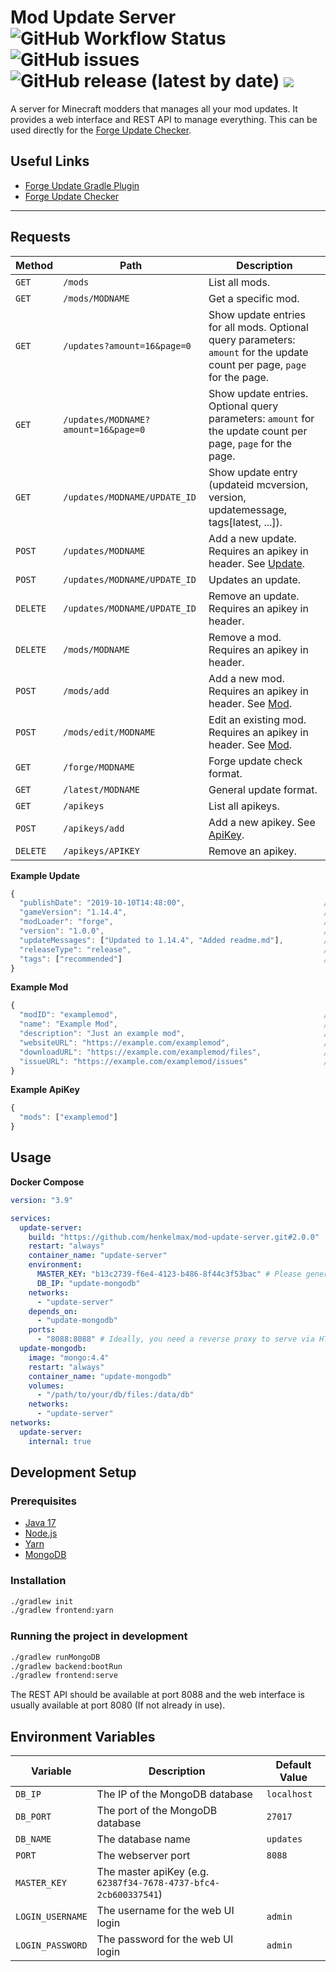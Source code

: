 # Mod Update Server ![GitHub Workflow Status](https://img.shields.io/github/workflow/status/henkelmax/mod-update-server/Build) ![GitHub issues](https://img.shields.io/github/issues-raw/henkelmax/mod-update-server) ![GitHub release (latest by date)](https://img.shields.io/github/v/release/henkelmax/mod-update-server?include_prereleases) ![](https://img.shields.io/docker/pulls/henkelmax/mod-update-server)

A server for Minecraft modders that manages all your mod updates.
It provides a web interface and REST API to manage everything.
This can be used directly for the [Forge Update Checker](https://mcforge.readthedocs.io/en/latest/gettingstarted/autoupdate/).

## Useful Links

- [Forge Update Gradle Plugin](https://github.com/henkelmax/forge-update-plugin)
- [Forge Update Checker](https://mcforge.readthedocs.io/en/latest/gettingstarted/autoupdate/)

---

## Requests

| Method   | Path                                | Description                                                                                                               |
| -------- | ----------------------------------- | ------------------------------------------------------------------------------------------------------------------------- |
| `GET`    | `/mods`                             | List all mods.                                                                                                            |
| `GET`    | `/mods/MODNAME`                     | Get a specific mod.                                                                                                       |
| `GET`    | `/updates?amount=16&page=0`         | Show update entries for all mods. Optional query parameters: `amount` for the update count per page, `page` for the page. |
| `GET`    | `/updates/MODNAME?amount=16&page=0` | Show update entries. Optional query parameters: `amount` for the update count per page, `page` for the page.              |
| `GET`    | `/updates/MODNAME/UPDATE_ID`        | Show update entry (updateid mcversion, version, updatemessage, tags[latest, ...]).                                        |
| `POST`   | `/updates/MODNAME`                  | Add a new update. Requires an apikey in header. See [Update](#update).                                                    |
| `POST`   | `/updates/MODNAME/UPDATE_ID`        | Updates an update.                                                                                                        |
| `DELETE` | `/updates/MODNAME/UPDATE_ID`        | Remove an update. Requires an apikey in header.                                                                           |
| `DELETE` | `/mods/MODNAME`                     | Remove a mod. Requires an apikey in header.                                                                               |
| `POST`   | `/mods/add`                         | Add a new mod. Requires an apikey in header. See [Mod](#mod).                                                             |
| `POST`   | `/mods/edit/MODNAME`                | Edit an existing mod. Requires an apikey in header. See [Mod](#mod).                                                      |
| `GET`    | `/forge/MODNAME`                    | Forge update check format.                                                                                                |
| `GET`    | `/latest/MODNAME`                   | General update format.                                                                                                    |
| `GET`    | `/apikeys`                          | List all apikeys.                                                                                                         |
| `POST`   | `/apikeys/add`                      | Add a new apikey. See [ApiKey](#apikey).                                                                                  |
| `DELETE` | `/apikeys/APIKEY`                   | Remove an apikey.                                                                                                         |

**Example Update**

```js
{
  "publishDate": "2019-10-10T14:48:00",                               // The publishing date (used to order the updates).
  "gameVersion": "1.14.4",                                            // The game version.
  "modLoader": "forge",                                               // The mod loader [forge, fabric]. Default value: "forge".
  "version": "1.0.0",                                                 // The mod version.
  "updateMessages": ["Updated to 1.14.4", "Added readme.md"],         // The update messages (Changelog etc.).
  "releaseType": "release",                                           // The release type [alpha, beta, release]. Default value: "release".
  "tags": ["recommended"]                                             // Additional tags e.g. recommended.
}
```

**Example Mod**

```js
{
  "modID": "examplemod",                                              // The mod ID (used to identify the mod)
  "name": "Example Mod",                                              // The name of the mod
  "description": "Just an example mod",                               // The mod description
  "websiteURL": "https://example.com/examplemod",                     // The URL to the mods website
  "downloadURL": "https://example.com/examplemod/files",              // The URL to the mods download page
  "issueURL": "https://example.com/examplemod/issues"                 // The issue tracker url of this mod
}
```

**Example ApiKey**

```js
{
  "mods": ["examplemod"]                                                // The mods that this key has access to ("*" for every mod)
}
```

## Usage

**Docker Compose**

```yml
version: "3.9"

services:
  update-server:
    build: "https://github.com/henkelmax/mod-update-server.git#2.0.0"
    restart: "always"
    container_name: "update-server"
    environment:
      MASTER_KEY: "b13c2739-f6e4-4123-b486-8f44c3f53bac" # Please generate your own random UUID
      DB_IP: "update-mongodb"
    networks:
      - "update-server"
    depends_on:
      - "update-mongodb"
    ports:
      - "8088:8088" # Ideally, you need a reverse proxy to serve via HTTPS
  update-mongodb:
    image: "mongo:4.4"
    restart: "always"
    container_name: "update-mongodb"
    volumes:
      - "/path/to/your/db/files:/data/db"
    networks:
      - "update-server"
networks:
  update-server:
    internal: true
```

## Development Setup

### Prerequisites

- [Java 17](https://www.oracle.com/java/technologies/downloads/#java17)
- [Node.js](https://nodejs.org/)
- [Yarn](https://yarnpkg.com/)
- [MongoDB](https://www.mongodb.com/)

### Installation

```sh
./gradlew init
./gradlew frontend:yarn
```

### Running the project in development

```sh
./gradlew runMongoDB
./gradlew backend:bootRun
./gradlew frontend:serve
```


The REST API should be available at port 8088 and the web interface is usually available at port 8080 (If not already in
use).

## Environment Variables

| Variable         | Description                                                     | Default Value |
| ---------------- | --------------------------------------------------------------- |---------------|
| `DB_IP`          | The IP of the MongoDB database                                  | `localhost`   |
| `DB_PORT`        | The port of the MongoDB database                                | `27017`       |
| `DB_NAME`        | The database name                                               | `updates`     |
| `PORT`           | The webserver port                                              | `8088`        |
| `MASTER_KEY`     | The master apiKey (e.g. `62387f34-7678-4737-bfc4-2cb600337541`) |               |
| `LOGIN_USERNAME` | The username for the web UI login                               | `admin`       |
| `LOGIN_PASSWORD` | The password for the web UI login                               | `admin`       |

